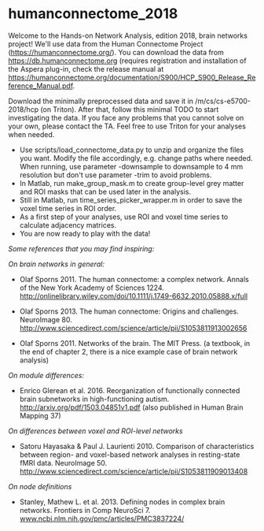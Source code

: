 # humanconnectome_2018

Welcome to the Hands-on Network Analysis, edition 2018, brain networks project! We'll use data from the Human Connectome Project (https://humanconnectome.org/). You can download the data from https://db.humanconnectome.org (requires registration and installation of the Aspera plug-in, check the release manual at https://humanconnectome.org/documentation/S900/HCP_S900_Release_Reference_Manual.pdf.

Download the minimally preprocessed data and save it in /m/cs/cs-e5700-2018/hcp (on Triton). After that, follow this minimal TODO to start investigating the data. If you face any problems that you cannot solve on your own, please contact the TA. Feel free to use Triton for your analyses when needed.

- Use scripts/load_connectome_data.py to unzip and organize the files you want. Modify the file accordingly, e.g. change paths where needed. When running, use parameter -downsample to downsample to 4 mm resolution but don't use parameter -trim to avoid problems.
- In Matlab, run make_group_mask.m to create group-level grey matter and ROI masks that can be used later in the analysis.
- Still in Matlab, run time_series_picker_wrapper.m in order to save the voxel time series in ROI order.
- As a first step of your analyses, use ROI and voxel time series to calculate adjacency matrices.
- You are now ready to play with the data!

*Some references that you may find inspiring:*

*On brain networks in general:*

- Olaf Sporns 2011. The human connectome: a complex network. Annals of the New York Academy of Sciences 1224. http://onlinelibrary.wiley.com/doi/10.1111/j.1749-6632.2010.05888.x/full

- Olaf Sporns 2013. The human connectome: Origins and challenges. NeuroImage 80. http://www.sciencedirect.com/science/article/pii/S1053811913002656

- Olaf Sporns 2011. Networks of the brain. The MIT Press. (a textbook, in the end of chapter 2, there is a nice example case of brain network analysis)

*On module differences:*

- Enrico Glerean et al. 2016. Reorganization of functionally connected brain subnetworks in high-functioning autism. http://arxiv.org/pdf/1503.04851v1.pdf (also published in Human Brain Mapping 37)

*On differences between voxel and ROI-level networks*

- Satoru Hayasaka & Paul J. Laurienti 2010. Comparison of characteristics between region- and voxel-based network analyses in resting-state fMRI data. NeuroImage 50. http://www.sciencedirect.com/science/article/pii/S1053811909013408

*On node definitions*

- Stanley, Mathew L. et al. 2013. Defining nodes in complex brain networks. Frontiers in Comp NeuroSci 7. www.ncbi.nlm.nih.gov/pmc/articles/PMC3837224/
